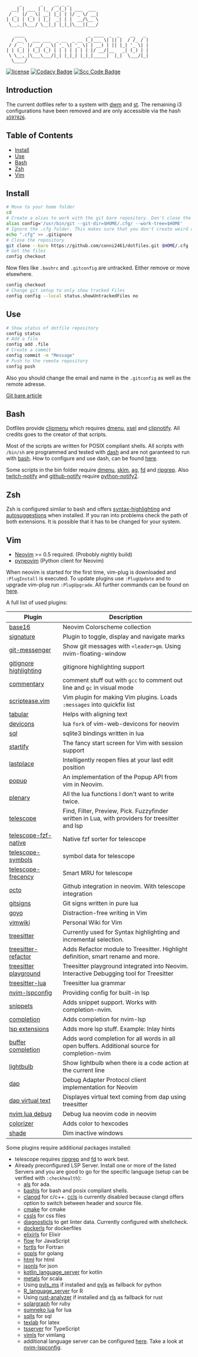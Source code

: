          _       _    __ _ _
      __| | ___ | |_ / _(_) | ___  ___
     / _` |/ _ \| __| |_| | |/ _ \/ __|
    | (_| | (_) | |_|  _| | |  __/\__ \
     \__,_|\___/ \__|_| |_|_|\___||___/

       ____                        _ ____  _  _    __   _
      / __ \  ___ ___  _ __  _ __ (_)___ \| || |  / /_ / |
     / / _` |/ __/ _ \| '_ \| '_ \| | __) | || |_| '_ \| |
    | | (_| | (_| (_) | | | | | | | |/ __/|__   _| (_) | |
     \ \__,_|\___\___/|_| |_|_| |_|_|_____|  |_|  \___/|_|
      \____/

[![license](https://img.shields.io/github/license/conni2461/dotfiles.svg?style=flat-square)](https://github.com/conni2461/dotfiles/blob/master/LICENSE)
[![Codacy Badge](https://api.codacy.com/project/badge/Grade/ef9d3503d02343ac8f6d1c0a7eb25d66)](https://app.codacy.com/app/Conni2461/dotfiles?utm_source=github.com&utm_medium=referral&utm_content=Conni2461/dotfiles&utm_campaign=Badge_Grade_Dashboard)
[![Scc Code Badge](https://sloc.xyz/github/conni2461/dotfiles?category=code)](https://github.com/conni2461/dotfiles)

## Introduction

The current dotfiles refer to a system with [dwm](https://github.com/conni2461/dwm) and [st](https://github.com/conni2461/st). The remaining i3 configurations have been removed and are only accessible via the hash <code><a href="https://github.com/Conni2461/dotfiles/tree/a5978268a8b37fce1549b6658446bee8372d7442">a597826</a></code>.

## Table of Contents

- [Install](#Install)
- [Use](#Use)
- [Bash](#Bash)
- [Zsh](#Zsh)
- [Vim](#Vim)

## Install

```sh
# Move to your home folder
cd
# Create a alias to work with the git bare repository. Don't close the bash session or you have to run this command again.
alias config='/usr/bin/git --git-dir=$HOME/.cfg/ --work-tree=$HOME'
# Ignore the .cfg folder. This makes sure that you don't create weird recursion problems
echo ".cfg" >> .gitignore
# Close the repository
git clone --bare https://github.com/conni2461/dotfiles.git $HOME/.cfg
# Get the files
config checkout
```

Now files like `.bashrc` and `.gitconfig` are untracked. Either remove or move elsewhere.

```sh
config checkout
# Change git setup to only show tracked Files
config config --local status.showUntrackedFiles no
```

## Use

```sh
# Show status of dotfile repository
config status
# Add a file
config add .file
# Create a commit
config commit -m "Message"
# Push to the remote repository
config push
```

Also you should change the email and name in the `.gitconfig` as well as the remote adresse.

[Git bare article](https://www.atlassian.com/git/tutorials/dotfiles)

## Bash

Dotfiles provide [clipmenu](https://github.com/cdown/clipmenu) which requires [dmenu](https://tools.suckless.org/dmenu/), [xsel](http://www.vergenet.net/~conrad/software/xsel/) and [clipnotify](https://github.com/cdown/clipnotify).
All credits goes to the creator of that scripts.

Most of the scripts are written for POSIX compliant shells. All scripts with `/bin/sh` are programmed and tested with [dash](http://gondor.apana.org.au/~herbert/dash/) and are not garanteed to run with [bash](https://www.gnu.org/software/bash/bash.html). How to configure and use dash, can be found [here](https://wiki.archlinux.org/index.php/Dash).

Some scripts in the bin folder require [dmenu](https://tools.suckless.org/dmenu/), [skim](https://github.com/lotabout/skim), [ag](https://github.com/ggreer/the_silver_searcher), [fd](https://github.com/sharkdp/fd) and [ripgrep](https://github.com/BurntSushi/ripgrep).
Also [twitch-notify](bin/croncmds/twitch-notify.py) and [github-notify](bin/croncmds/github-notify.py) require [python-notify2](https://pypi.org/project/notify2/).

## Zsh

Zsh is configured similar to bash and offers [syntax-highlighting](https://github.com/zsh-users/zsh-syntax-highlighting) and [autosuggestions](https://github.com/zsh-users/zsh-autosuggestions) when installed.
If you ran into problems check the path of both extensions. It is possible that it has to be changed for your system.

## Vim

- [Neovim](https://github.com/neovim/neovim/) >= 0.5 required. (Probobly nightly build)
- [pyneovim](https://github.com/neovim/pynvim) (Python client for Neovim)

When neovim is started for the first time, vim-plug is downloaded and `:PlugInstall` is executed.
To update plugins use `:PlugUpdate` and to upgrade vim-plug run `:PlugUpgrade`.
All further commands can be found on [here](https://github.com/junegunn/vim-plug).

A full list of used plugins:

| Plugin                                                                              | Description                                                                                     |
| ----------------------------------------------------------------------------------- | ----------------------------------------------------------------------------------------------- |
| [base16](https://github.com/norcalli/nvim-base16.lua)                               | Neovim Colorscheme collection                                                                   |
| [signature](https://github.com/kshenoy/vim-signature)                               | Plugin to toggle, display and navigate marks                                                    |
| [git-messenger](https://github.com/rhysd/git-messenger.vim)                         | Show git messages with `<leader>gm`. Using nvim-floating-window                                 |
| [gitignore highlighting](https://github.com/gisphm/vim-gitignore)                   | gitignore highlighting support                                                                  |
| [commentary](https://github.com/tpope/vim-commentary)                               | comment stuff out with `gcc` to comment out line and `gc` in visual mode                        |
| [scriptease.vim](https://github.com/tpope/vim-scriptease)                           | Vim plugin for making Vim plugins. Loads `:messages` into quickfix list                         |
| [tabular](https://github.com/godlygeek/tabular)                                     | Helps with aligning text                                                                        |
| [devicons](https://github.com/kyazdani42/nvim-web-devicons)                         | lua `fork` of vim-web-devicons for neovim                                                       |
| [sql](https://github.com/tami5/sql.nvim)                                            | sqlite3 bindings written in lua                                                                 |
| [startify](https://github.com/mhinz/vim-startify)                                   | The fancy start screen for Vim with session support                                             |
| [lastplace](https://github.com/farmergreg/vim-lastplace)                            | Intelligently reopen files at your last edit position                                           |
| [popup](https://github.com/nvim-lua/popup.nvim)                                     | An implementation of the Popup API from vim in Neovim.                                          |
| [plenary](https://github.com/nvim-lua/plenary.nvim)                                 | All the lua functions I don't want to write twice.                                              |
| [telescope](https://github.com/nvim-telescope/telescope.nvim)                       | Find, Filter, Preview, Pick. Fuzzyfinder written in Lua, with providers for treesitter and lsp  |
| [telescope-fzf-native](https://github.com/nvim-telescope/telescope-fzf-native.nvim) | Native fzf sorter for telescope                                                                 |
| [telescope-symbols](https://github.com/nvim-telescope/telescope-symbols.nvim)       | symbol data for telescope                                                                       |
| [telescope-frecency](https://github.com/nvim-telescope/telescope-frecency.nvim)     | Smart MRU for telescope                                                                         |
| [octo](https://github.com/pwntester/octo.nvim)                                      | Github integration in neovim. With telescope integration                                        |
| [gitsigns](https://github.com/lewis6991/gitsigns.nvim)                              | Git signs written in pure lua                                                                   |
| [goyo](https://github.com/junegunn/goyo.vim)                                        | Distraction-free writing in Vim                                                                 |
| [vimwiki](https://github.com/vimwiki/vimwiki)                                       | Personal Wiki for Vim                                                                           |
| [treesitter](https://github.com/nvim-treesitter/nvim-treesitter)                    | Currently used for Syntax highlighting and incremental selection.                               |
| [treesitter-refactor](https://github.com/nvim-treesitter/nvim-treesitter-refactor)  | Adds Refactor module to Treesitter. Highlight definition, smart rename and more.                |
| [treesitter playground](https://github.com/nvim-treesitter/playground)              | Treesitter playground integrated into Neovim. Interactive Debugging tool for Treesitter         |
| [treesitter-lua](https://github.com/tjdevries/tree-sitter-lua)                      | Treesitter lua grammar                                                                          |
| [nvim-lspconfig](https://github.com/neovim/nvim-lspconfig)                          | Providing config for built-in lsp                                                               |
| [snippets](https://github.com/norcalli/snippets.nvim)                               | Adds snippet support. Works with completion-nvim.                                               |
| [completion](https://github.com/nvim-lua/completion-nvim)                           | Adds completion for nvim-lsp                                                                    |
| [lsp extensions](https://github.com/tjdevries/lsp_extensions.nvim)                  | Adds more lsp stuff. Example: Inlay hints                                                       |
| [buffer completion](https://github.com/steelsojka/completion-buffers)               | Adds word completion for all words in all open buffers. Additional source for completion-nvim   |
| [lightbulb](https://github.com/kosayoda/nvim-lightbulb)                             | Show lightbulb when there is a code action at the current line                                  |
| [dap](https://github.com/mfussenegger/nvim-dap)                                     | Debug Adapter Protocol client implementation for Neovim                                         |
| [dap virtual text](https://github.com/theHamsta/nvim-dap-virtual-text)              | Displayes virtual text coming from dap using treesitter                                         |
| [nvim lua debug](https://github.com/jbyuki/one-small-step-for-vimkind)              | Debug lua neovim code in neovim                                                                 |
| [colorizer](https://github.com/norcalli/nvim-colorizer.lua)                         | Adds color to hexcodes                                                                          |
| [shade](https://github.com/sunjon/shade.nvim)                                       | Dim inactive windows                                                                            |

Some plugins require additional packages installed:

- telescope requires [ripgrep](https://github.com/BurntSushi/ripgrep) and [fd](https://github.com/sharkdp/fd) to work best.
- Already preconfigured LSP Server. Install one or more of the listed Servers and you are good to go for the specific language (setup can be verified with `:checkhealth`):
  - [als](https://github.com/AdaCore/ada_language_server) for ada.
  - [bashls](https://github.com/bash-lsp/bash-language-server) for bash and posix compliant shells.
  - [clangd](https://clangd.llvm.org/) for c/c++. [ccls](https://github.com/MaskRay/ccls) is currently disabled because clangd offers option to switch between header and source file.
  - [cmake](https://github.com/regen100/cmake-language-server) for cmake
  - [cssls](https://github.com/vscode-langservers/vscode-css-languageserver-bin) for css files
  - [diagnosticls](https://github.com/iamcco/diagnostic-languageserver) to get linter data. Currently configured with shellcheck.
  - [dockerls](https://github.com/rcjsuen/dockerfile-language-server-nodejs) for dockerfiles
  - [elixirls](https://github.com/elixir-lsp/elixir-ls) for Elixir
  - [flow](https://github.com/facebook/flow) for JavaScript
  - [fortls](https://github.com/hansec/fortran-language-server) for Fortran
  - [gopls](https://github.com/golang/tools/tree/master/gopls) for golang
  - [html](https://github.com/vscode-langservers/vscode-html-languageserver-bin) for html
  - [jsonls](https://github.com/vscode-langservers/vscode-json-languageserver) for json
  - [kotlin_language_server](https://github.com/fwcd/kotlin-language-server) for kotlin
  - [metals](https://scalameta.org/metals/) for scala
  - Using [pyls_ms](https://github.com/Microsoft/python-language-server) if installed and [pyls](https://github.com/palantir/python-language-server) as fallback for python
  - [R_language_server](https://github.com/REditorSupport/languageserver) for R
  - Using [rust-analyzer](https://github.com/rust-analyzer/rust-analyzer) if installed and [rls](https://github.com/rust-lang/rls) as fallback for rust
  - [solargraph](https://solargraph.org/) for ruby
  - [sumneko lua](https://github.com/sumneko/lua-language-server) for lua
  - [sqlls](https://github.com/joe-re/sql-language-server) for sql
  - [texlab](https://github.com/latex-lsp/texlab) for latex
  - [tsserver](https://github.com/theia-ide/typescript-language-server) for TypeScript
  - [vimls](https://github.com/iamcco/vim-language-server) for vimlang
  - additional language server can be configured [here](.config/nvim/lua/module/lsp.lua). Take a look at [nvim-lspconfig](https://github.com/neovim/nvim-lspconfig).
